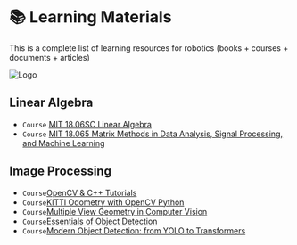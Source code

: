 # 📚 Learning Materials

This is a complete list of learning resources for robotics (books + courses + documents + articles)

![Logo](https://engineering.case.edu/sites/default/files/styles/_none/public/robot-mantis067.jpg?itok=uP1ETa80)


## Linear Algebra
- `Course` [MIT 18.06SC Linear Algebra](https://youtube.com/playlist?list=PL221E2BBF13BECF6C&si=MwA9x5Hd-d-nEVzK)
- `Course` [MIT 18.065 Matrix Methods in Data Analysis, Signal Processing, and Machine Learning](https://youtube.com/playlist?list=PLUl4u3cNGP63oMNUHXqIUcrkS2PivhN3k&si=BCny5yoX7I38KrG4)


## Image Processing
- `Course`[OpenCV & C++ Tutorials](https://youtube.com/playlist?list=PLUTbi0GOQwghR9db9p6yHqwvzc989q_mu&si=DfwJns_q7viZgPN5)
- `Course`[KITTI Odometry with OpenCV Python](https://youtube.com/playlist?list=PLrHDCRerOaI9HfgZDbiEncG5dx7S3Nz6X&si=spmMm9YyJ--Y9qCB)
- `Course`[Multiple View Geometry in Computer Vision](https://youtube.com/playlist?list=PLyH-5mHPFffFvCCZcbdWXAb_cTy4ZG3Dj&si=5wi6Z2KRn95HCyDl)
- `Course`[Essentials of Object Detection](https://youtube.com/playlist?list=PLivJwLo9VCUJXdO8SiOjZTWr_fXrAy4OQ&si=9BCBlkrdtDhFxguy)
- `Course`[Modern Object Detection: from YOLO to Transformers](https://youtube.com/playlist?list=PL1HdfW5-F8AQlPZCJBq2gNjERTDEAl8v3&si=ijmYH-u7cWaoE8KD)
